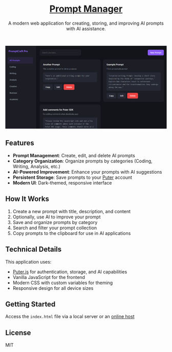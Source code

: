 <h1 align="center">
  <a href="https://puter.com/app/prompt-management" target="_blank">Prompt Manager</a>
</h1>

<p align="center">A modern web application for creating, storing, and improving AI prompts with AI assistance.</p>
<br>
<p align="center">
  <a href="https://puter.com/app/prompt-management" target="_blank">
    <img src="screenshot.png" alt="Screenshot" width="600" />
  </a>
</p>



## Features

- **Prompt Management**: Create, edit, and delete AI prompts
- **Category Organization**: Organize prompts by categories (Coding, Writing, Analysis, etc.)
- **AI-Powered Improvement**: Enhance your prompts with AI suggestions
- **Persistent Storage**: Save prompts to your [Puter](https://puter.com) account
- **Modern UI**: Dark-themed, responsive interface

## How It Works

1. Create a new prompt with title, description, and content
2. Optionally, use AI to improve your prompt
3. Save and organize prompts by category
4. Search and filter your prompt collection
5. Copy prompts to the clipboard for use in AI applications

## Technical Details

This application uses:
- [Puter.js](https://developer.puter.com) for authentication, storage, and AI capabilities
- Vanilla JavaScript for the frontend
- Modern CSS with custom variables for theming
- Responsive design for all device sizes

## Getting Started

Access the `index.html` file via a local server or an [online host](https://puter.com)

## License

MIT
